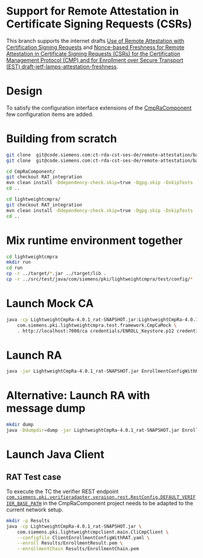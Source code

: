 # Support for Remote Attestation in Certificate Signing Requests (CSRs)

This branch supports the internet drafts [Use of Remote Attestation with Certification Signing Requests](https://datatracker.ietf.org/doc/draft-ietf-lamps-csr-attestation/) and [Nonce-based Freshness for Remote Attestation in Certificate Signing Requests (CSRs) for the Certification Management Protocol (CMP) and for Enrollment over Secure Transport (EST) draft-ietf-lamps-attestation-freshness](https://datatracker.ietf.org/doc/draft-ietf-lamps-attestation-freshness/).

# Design

To satisfy the configuration interface extensions of the [CmpRaComponent](https://code.siemens.com/ct-rda-cst-ses-de/remote-attestation/base-functionality/CmpRaComponent) few configuration items are added.

# Building from scratch
```bash
git clone  git@code.siemens.com:ct-rda-cst-ses-de/remote-attestation/base-functionality/CmpRaComponent.git
git clone  git@code.siemens.com:ct-rda-cst-ses-de/remote-attestation/base-functionality/lightweightcmpra.git 

cd CmpRaComponent/
git checkout RAT_integration
mvn clean install -Ddependency-check.skip=true -Dgpg.skip -DskipTests
cd ..

cd lightweightcmpra/
git checkout RAT_integration
mvn clean install -Ddependency-check.skip=true -Dgpg.skip -DskipTests
cd ..
```

# Mix runtime environment together
```bash
cd lightweightcmpra
mkdir run
cd run
cp -r ../target/*.jar ../target/lib .
cp -r ../src/test/java/com/siemens/pki/lightweightcmpra/test/config/* .
```

# Launch Mock CA

```bash
java -cp LightweightCmpRa-4.0.1_rat-SNAPSHOT.jar:LightweightCmpRa-4.0.1_rat-SNAPSHOT-tests.jar  \
	com.siemens.pki.lightweightcmpra.test.framework.CmpCaMock \
	. http://localhost:7000/ca credentials/ENROLL_Keystore.p12 credentials/CMP_CA_Keystore.p12&
```

# Launch RA

```bash
java -jar LightweightCmpRa-4.0.1_rat-SNAPSHOT.jar EnrollmentConfigWithRAT.yaml&
```

# Alternative: Launch RA with message dump

```bash
mkdir dump
java -Ddumpdir=dump -jar LightweightCmpRa-4.0.1_rat-SNAPSHOT.jar EnrollmentConfigWithRAT.yaml&
```

# Launch Java Client

## RAT Test case

To execute the TC the verifier REST endpoint [`com.siemens.pki.verifieradapter.veraison.rest.RestConfig.DEFAULT_VERIFIER_BASE_PATH`](src/main/java/com/siemens/pki/verifieradapter/veraison/rest/RestConfig.java) in the CmpRaComponent project needs to be adapted to the current network setup.

```bash
mkdir -p Results
java -cp LightweightCmpRa-4.0.1_rat-SNAPSHOT.jar \
	com.siemens.pki.lightweightcmpclient.main.CliCmpClient \
	--configfile ClientEnrollmentConfigWithRAT.yaml \
	--enroll Results/EnrollmentResult.pem \
	--enrollmentChain Results/EnrollmentChain.pem 
```




 
 
